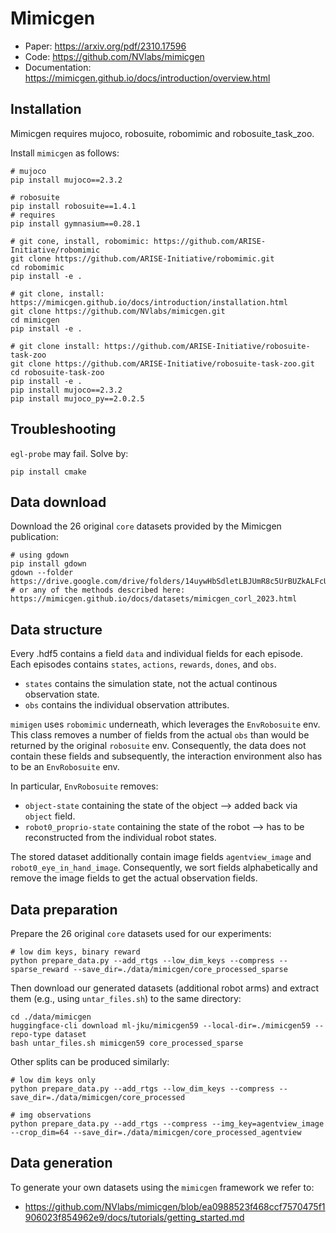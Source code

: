 # Mimicgen 
- Paper: https://arxiv.org/pdf/2310.17596
- Code: https://github.com/NVlabs/mimicgen
- Documentation: https://mimicgen.github.io/docs/introduction/overview.html

## Installation
Mimicgen requires mujoco, robosuite, robomimic and robosuite_task_zoo. 

Install `mimicgen` as follows:
```
# mujoco
pip install mujoco==2.3.2

# robosuite 
pip install robosuite==1.4.1
# requires 
pip install gymnasium==0.28.1

# git cone, install, robomimic: https://github.com/ARISE-Initiative/robomimic
git clone https://github.com/ARISE-Initiative/robomimic.git
cd robomimic
pip install -e .

# git clone, install: https://mimicgen.github.io/docs/introduction/installation.html
git clone https://github.com/NVlabs/mimicgen.git
cd mimicgen
pip install -e .

# git clone install: https://github.com/ARISE-Initiative/robosuite-task-zoo
git clone https://github.com/ARISE-Initiative/robosuite-task-zoo.git
cd robosuite-task-zoo
pip install -e .
pip install mujoco==2.3.2
pip install mujoco_py==2.0.2.5
```

## Troubleshooting
`egl-probe` may fail. Solve by: 
```
pip install cmake
```

## Data download
Download the 26 original `core` datasets provided by the Mimicgen publication: 
```
# using gdown
pip install gdown
gdown --folder https://drive.google.com/drive/folders/14uywHbSdletLBJUmR8c5UrBUZkALFcUz
# or any of the methods described here: https://mimicgen.github.io/docs/datasets/mimicgen_corl_2023.html
```

## Data structure
Every .hdf5 contains a field `data` and individual fields for each episode.
Each episodes contains `states`, `actions`, `rewards`, `dones`, and `obs`.
- `states` contains the simulation state, not the actual continous observation state. 
- `obs` contains the individual observation attributes. 

`mimigen` uses `robomimic` underneath, which leverages the `EnvRobosuite` env. This class removes a number of fields
from the actual `obs` than would be returned by the original `robosuite` env. Consequently, the data does not contain
these fields and subsequently, the interaction environment also has to be an `EnvRobosuite` env.

In particular, `EnvRobosuite` removes: 
- `object-state` containing the state of the object --> added back via `object` field.
- `robot0_proprio-state` containing the state of the robot --> has to be reconstructed from the individual robot states. 

The stored dataset additionally contain image fields `agentview_image` and `robot0_eye_in_hand_image`. 
Consequently, we sort fields alphabetically and remove the image fields to get the actual observation fields. 

## Data preparation
Prepare the 26 original `core` datasets used for our experiments: 
```
# low dim keys, binary reward 
python prepare_data.py --add_rtgs --low_dim_keys --compress --sparse_reward --save_dir=./data/mimicgen/core_processed_sparse
```

Then download our generated datasets (additional robot arms) and extract them (e.g., using `untar_files.sh`) to the same directory: 
```
cd ./data/mimicgen
huggingface-cli download ml-jku/mimicgen59 --local-dir=./mimicgen59 --repo-type dataset
bash untar_files.sh mimicgen59 core_processed_sparse
```

Other splits can be produced similarly: 
```
# low dim keys only
python prepare_data.py --add_rtgs --low_dim_keys --compress --save_dir=./data/mimicgen/core_processed

# img observations
python prepare_data.py --add_rtgs --compress --img_key=agentview_image --crop_dim=64 --save_dir=./data/mimicgen/core_processed_agentview
```

## Data generation
To generate your own datasets using the `mimicgen` framework we refer to:  
- https://github.com/NVlabs/mimicgen/blob/ea0988523f468ccf7570475f1906023f854962e9/docs/tutorials/getting_started.md